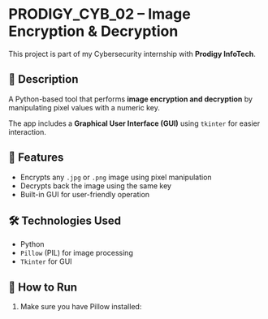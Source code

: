 # PRODIGY_CYB_02 – Image Encryption & Decryption

This project is part of my Cybersecurity internship with **Prodigy InfoTech**.

## 📌 Description
A Python-based tool that performs **image encryption and decryption** by manipulating pixel values with a numeric key.

The app includes a **Graphical User Interface (GUI)** using `tkinter` for easier interaction.

## 🔐 Features
- Encrypts any `.jpg` or `.png` image using pixel manipulation
- Decrypts back the image using the same key
- Built-in GUI for user-friendly operation

## 🛠️ Technologies Used
- Python
- `Pillow` (PIL) for image processing
- `Tkinter` for GUI

## 🚀 How to Run
1. Make sure you have Pillow installed:
